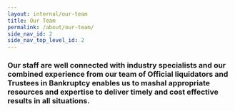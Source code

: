 ```yaml
---
layout: internal/our-team
title: Our Team
permalink: /about/our-team/
side_nav_id: 2
side_nav_top_level_id: 2
---
```


<!--- This child document initializes the page in Jekyll. -->

### Our staff are well connected with industry specialists and our combined experience from our team of Official liquidators and Trustees in Bankruptcy enables us to mashal appropriate resources and expertise to deliver timely and cost effective results in all situations.